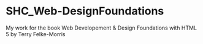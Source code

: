 # SHC_Web-DesignFoundations
My work for the book Web Developement &amp; Design Foundations with HTML 5 by Terry Felke-Morris
